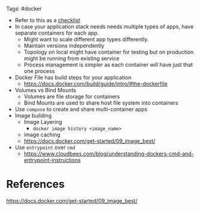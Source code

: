 Tags: #docker 

- Refer to this as a [checklist](https://testdriven.io/blog/docker-best-practices/)
- In case your application stack needs needs multiple types of apps, have separate containers for each app.
	- Might want to scale different app types differently.
	- Maintain versions independently
	- Topology on local might have container for testing but on production might be running from existing service
	- Process management is simpler as each container will have just that one process
- Docker File has build steps for your application
	- https://docs.docker.com/build/guide/intro/#the-dockerfile
- Volumes vs Bind Mounts
	- Volumes are file storage for containers
	- Bind Mounts are used to share host file system into containers
- Use `compose` to create and share multi-container apps
- Image building
	- Image Layering
		- `docker image history <image_name>`
	- image caching
	- https://docs.docker.com/get-started/09_image_best/
- Use `entrypoint` over `cmd`
	- https://www.cloudbees.com/blog/understanding-dockers-cmd-and-entrypoint-instructions

# References
https://docs.docker.com/get-started/09_image_best/